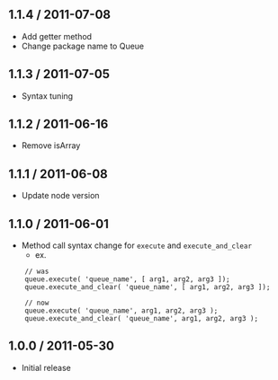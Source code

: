 ## 1.1.4 / 2011-07-08

  - Add getter method
  - Change package name to Queue



## 1.1.3 / 2011-07-05

  - Syntax tuning



## 1.1.2 / 2011-06-16

  - Remove isArray



## 1.1.1 / 2011-06-08

  - Update node version
  
  
  
## 1.1.0 / 2011-06-01

  - Method call syntax change for `execute` and `execute_and_clear`
    - ex. 
    
<!---->

        // was
        queue.execute( 'queue_name', [ arg1, arg2, arg3 ]);
        queue.execute_and_clear( 'queue_name', [ arg1, arg2, arg3 ]);
        
        // now
        queue.execute( 'queue_name', arg1, arg2, arg3 );
        queue.execute_and_clear( 'queue_name', arg1, arg2, arg3 );
  
  
  
## 1.0.0 / 2011-05-30

  - Initial release
